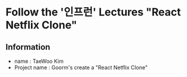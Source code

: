 # Follow the '인프런' Lectures "React Netflix Clone"


## Information
  - name : TaeWoo Kim
  - Project name : Goorm's create a "React Netflix Clone" 
